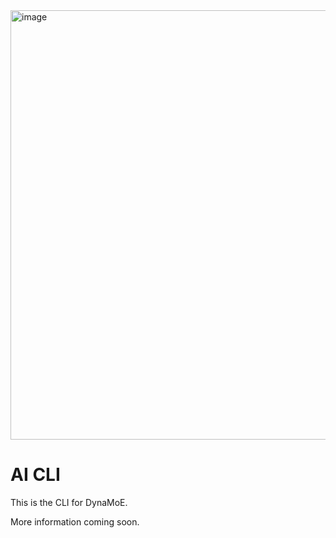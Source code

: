 <img width="1091" height="687" alt="image" src="https://github.com/user-attachments/assets/1b3b42da-e302-4f0b-a264-6527917c95ba" />

# AI CLI

This is the CLI for DynaMoE.

More information coming soon.
